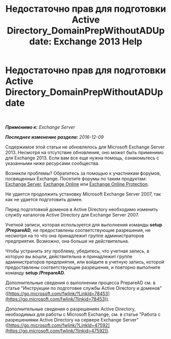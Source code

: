 ﻿---
title: 'Недостаточно прав для подготовки Active Directory_DomainPrepWithoutADUpdate: Exchange 2013 Help'
TOCTitle: Недостаточно прав для подготовки Active Directory_DomainPrepWithoutADUpdate
ms:assetid: 4283c4b9-983f-460e-a5de-42b2772eae0d
ms:mtpsurl: https://technet.microsoft.com/ru-ru/library/ms.exch.setupreadiness.domainprepwithoutadupdate(v=EXCHG.150)
ms:contentKeyID: 50487902
ms.date: 04/30/2018
mtps_version: v=EXCHG.150
ms.translationtype: HT
---

# Недостаточно прав для подготовки Active Directory\_DomainPrepWithoutADUpdate

 

_**Применимо к:** Exchange Server_

_**Последнее изменение раздела:** 2016-12-09_

Содержимое этой статьи не обновлялось для Microsoft Exchange Server 2013. Несмотря на отсутствие обновления, оно может быть применимо для Exchange 2013. Если вам все еще нужна помощь, ознакомьтесь с указанными ниже ресурсами сообщества.

Возникли проблемы? Обратитесь за помощью к участникам форумов, посвященных Exchange. Посетите форумы по таким продуктам: [Exchange Server](https://go.microsoft.com/fwlink/p/?linkid=60612), [Exchange Online](https://go.microsoft.com/fwlink/p/?linkid=267542) или [Exchange Online Protection](https://go.microsoft.com/fwlink/p/?linkid=285351).

Не удается продолжить установку Microsoft Exchange Server 2007, так как не удается подготовить домен.

Перед подготовкой доменов в Active Directory необходимо изменить службу каталогов Active Directory для Exchange Server 2007.

Учетной записи, которая используется для выполнения команды **setup /PrepareAD**, не предоставлены соответствующие разрешения, не несмотря на то что она принадлежит группе администраторов предприятия. Возможно, она больше не действительна.

Чтобы устранить эту проблему, убедитесь, что учетная запись, в которую вы вошли, действительна и принадлежит группе администраторов предприятия, или войдите в учетную запись, которой предоставлены соответствующие разрешения, и повторно выполните команду **setup /PrepareAD**.

Дополнительные сведения о выполнении процесса PrepareAD см. в статье "Инструкции по подготовке службы Active Directory и доменов" ([https://go.microsoft.com/fwlink/?LinkId=78453](https://go.microsoft.com/fwlink/?linkid=78453)).

Дополнительные сведения о разрешениях Active Directory, необходимых для работы с Microsoft Exchange, см. в статье "Работа с разрешениями Active Directory на сервере Exchange Server" ([https://go.microsoft.com/fwlink/?LinkId=47592](https://go.microsoft.com/fwlink/?linkid=47592)).

